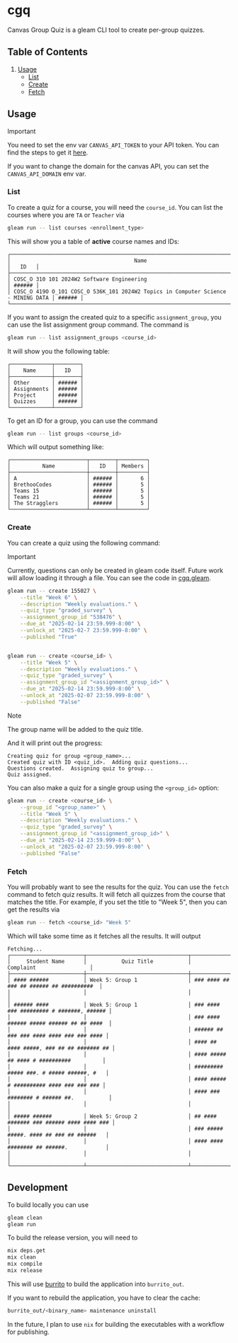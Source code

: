 # cgq

Canvas Group Quiz is a gleam CLI tool to create per-group quizzes.

## Table of Contents

1. [Usage](#usage)  
    - [List](#list)  
    - [Create](#create)  
    - [Fetch](#fetch)

## Usage

> [!IMPORTANT]
> You need to set the env var `CANVAS_API_TOKEN` to your API token.
> You can find the steps to get it [here](https://learninganalytics.ubc.ca/guides/get-started-with-the-canvas-api/).

If you want to change the domain for the canvas API, you can set the `CANVAS_API_DOMAIN` env var.

### List

To create a quiz for a course, you will need the `course_id`.
You can list the courses where you are `TA` or `Teacher` via

```sh
gleam run -- list courses <enrollment_type>
```

This will show you a table of **active** course names and IDs:

```
┌───────────────────────────────────────────────────────────────────────────────────┬────────┐
│                                       Name                                        │   ID   │
├───────────────────────────────────────────────────────────────────────────────────┼────────┤
│ COSC_O 310 101 2024W2 Software Engineering                                        │ ###### │
│ COSC_O 419O O_101 COSC_O 536K_101 2024W2 Topics in Computer Science - MINING DATA │ ###### │
└───────────────────────────────────────────────────────────────────────────────────┴────────┘
```

If you want to assign the created quiz to a specific `assignment_group`, you can use the list assignment group command.
The command is 

```sh
gleam run -- list assignment_groups <course_id>
```

It will show you the following table:

```
┌─────────────┬────────┐
│    Name     │   ID   │
├─────────────┼────────┤
│ Other       │ ###### │
│ Assignments │ ###### │
│ Project     │ ###### │
│ Quizzes     │ ###### │
└─────────────┴────────┘
```

To get an ID for a group, you can use the command

```sh
gleam run -- list groups <course_id>
```

Which will output something like:
```
┌────────────────────────┬────────┬─────────┐
│          Name          │   ID   │ Members │
├────────────────────────┼────────┼─────────┤
│ A                      │ ###### │       6 │
│ BrethooCodes           │ ###### │       5 │
│ Teams 15               │ ###### │       5 │
│ Teams 21               │ ###### │       5 │
│ The Stragglers         │ ###### │       5 │
└────────────────────────┴────────┴─────────┘
```

### Create

You can create a quiz using the following command:

> [!IMPORTANT]
> Currently, questions can only be created in gleam code itself.
> Future work will allow loading it through a file.
> You can see the code in [cgq.gleam](./src/cgq.gleam).

```sh
gleam run -- create 155027 \
    --title "Week 6" \
    --description "Weekly evaluations." \
    --quiz_type "graded_survey" \
    --assignment_group_id "538476" \
    --due_at "2025-02-14 23:59.999-8:00" \
    --unlock_at "2025-02-7 23:59.999-8:00" \
    --published "True"


gleam run -- create <course_id> \
    --title "Week 5" \
    --description "Weekly evaluations." \
    --quiz_type "graded_survey" \
    --assignment_group_id "<assignment_group_id>" \
    --due_at "2025-02-14 23:59.999-8:00" \
    --unlock_at "2025-02-07 23:59.999-8:00" \
    --published "False"
```

> [!NOTE]
> The group name will be added to the quiz title.

And it will print out the progress:
```
Creating quiz for group <group_name>...
Created quiz with ID <quiz_id>.  Adding quiz questions...
Questions created.  Assigning quiz to group...
Quiz assigned.
```

You can also make a quiz for a single group using the `<group_id>` option:

```sh
gleam run -- create <course_id> \
    --group_id "<group_name>" \
    --title "Week 5" \
    --description "Weekly evaluations." \
    --quiz_type "graded_survey" \
    --assignment_group_id "<assignment_group_id>" \
    --due_at "2025-02-14 23:59.999-8:00" \
    --unlock_at "2025-02-07 23:59.999-8:00" \
    --published "False"
```

### Fetch

You will probably want to see the results for the quiz. You can use the `fetch` 
command to fetch quiz results. It will fetch all quizzes from the course that 
matches the title. For example, if you set the title to "Week 5", then you can 
get the results via

```sh
gleam run -- fetch <course_id> "Week 5"
```

Which will take some time as it fetches all the results. It will output

```
Fetching...
┌───────────────────────┬────────────────────────────────┬──────────────────────────────────────────┐
│     Student Name      │           Quiz Title           │                Complaint                 │
├───────────────────────┼────────────────────────────────┼──────────────────────────────────────────┤
│ #### ######           │ Week 5: Group 1                │ ### #### ## ### ## ###### ## ##########  │
│                       │                                │                                          │
│ ###### ####           │ Week 5: Group 1                │ ### #### ### ######### # #######, ###### │
│                       │                                │ ### #### ###### ##### ###### ## ## ####  │
│                       │                                │ ###### ## ### ### #### #### ### ### #### │
│                       │                                │ #### ## #### #####, ### ## ## ####### ## │
│                       │                                │ #### ##### ## #### # ##########          │
│                       │                                │ ######### ##### ###. # ##### ######, #   │
│                       │                                │ #### ##### # ########## #### ### ### ### │
│                       │                                │ #### ### ######## # ###### ##.           │
│                       │                                │                                          │
│ ##### ######          │ Week 5: Group 2                │ ## #### ####### ### ###### #### #### ### │
│                       │                                │ ### ##### #####. #### ## ### ## ######   │
│                       │                                │ #### #### ######## ## ######.            │
│                       │                                │                                          │
└───────────────────────┴────────────────────────────────┴──────────────────────────────────────────┘
```

## Development

To build locally you can use
```sh
gleam clean
gleam run
```

To build the release version, you will need to
```sh
mix deps.get
mix clean
mix compile
mix release
```

This will use [burrito](https://github.com/burrito-elixir/burrito) to build the application into `burrito_out`.

If you want to rebuild the application, you have to clear the cache:
```sh
burrito_out/<binary_name> maintenance uninstall
```

In the future, I plan to use `nix` for building the executables with a workflow for publishing.

